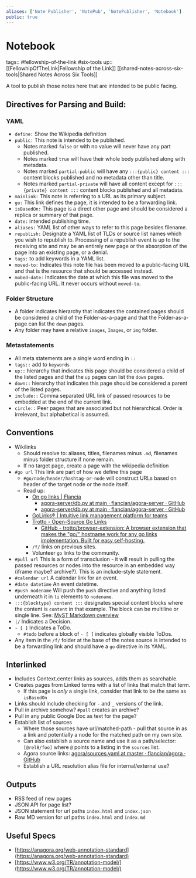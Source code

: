 ```yaml
---
aliases: ['Note Publisher', 'NotePub', 'NotePublisher', 'Notebook']
public: true
---
```


# Notebook

tags:: #fellowship-of-the-link #six-tools 
up:: [[FellowhipOfTheLink|Fellowship of the Link]] [[shared-notes-across-six-tools|Shared Notes Across Six Tools]]

A tool to publish those notes here that are intended to be public facing. 

## Directives for Parsing and Build: 

### YAML

- `define:` Show the Wikipedia definition 
- `public:` This note is intended to be published. 
	- Notes marked `false` or with no value will never have any part published. 
	- Notes marked `true` will have their whole body published along with metadata. 
	- Notes marked `partial-public` will have any `:::{public} content :::` content blocks published and no metadata other than title. 
	- Notes marked `partial-private` will have all content except for `:::{private} content :::` content blocks published and all metadata. 
- `mainlink:` This note is referring to a URL as its primary subject. 
- `go:` This link defines the page, it is intended to be a forwarding link. 
- `isBasedOn:` This page is a direct other page and should be considered a replica or summary of that page. 
- `date:` intended publishing time. 
- `aliases:` YAML list of other ways to refer to this page besides filename. 
- `republish:` Designate a YAML list of TLDs or source list names which you wish to republish to. Processing of a republish event is up to the receiving site and may be an entirely new page or the absorption of the page into an existing page, or a denial. 
- `tags:`  to add keywords in a YAML list.  
- `moved-to:` Indicates this note file has been moved to a public-facing URL and that is the resource that should be accessed instead. 
- `mobed-date:` Indicates the date at which this file was moved to the public-facing URL. It never occurs without `moved-to`. 

### Folder Structure 

- A folder indicates hierarchy that indicates the contained pages should be considered a child of the Folder-as-a-page and that the Folder-as-a-page can list the `down` pages. 
- Any folder may have a relative `images`, `Images`, or `img` folder. 

### Metastatements 

- All meta statements are a single word ending in `:: `
- `tags::` add to `keywords`
- `up::` hierarchy that indicates this page should be considered a child of the listed pages and that the `up` pages can list the `down` pages. 
- `down::` hierarchy that indicates this page should be considered a parent of the listed pages. 
- `include::` Comma separated URL link of passed resources to be embedded at the end of the current link. 
- `circle::` Peer pages that are associated but not hierarchical. Order is irrelevant, but alphabetical is assumed.  

## Conventions 

- Wikilinks 
	- Should resolve to: aliases, titles, filenames minus `.md`, filenames minus folder structure if none remain. 
	- If no target page, create a page with the wikipedia definition 
- `#go url` This link are part of how we define this page
	- `#go/node/header/hashtag-or-node` will construct URLs based on header of the target node or the node itself. 
	- Read up: 
		- [On go links | Flancia](https://flancia.org/mine/go-links/)
			- [agora-server/db.py at main · flancian/agora-server · GitHub](https://github.com/flancian/agora-server/blob/main/app/db.py#L658)
			- [agora-server/db.py at main · flancian/agora-server · GitHub](https://github.com/flancian/agora-server/blob/main/app/db.py#L266)
		- [GoLinks® | Intuitive link management platform for teams](https://www.golinks.io/)
		- [Trotto - Open-Source Go Links](https://www.trot.to/)
			- [GitHub - trotto/browser-extension: A browser extension that makes the "go/" hostname work for any go links implementation. Built for easy self-hosting.](https://github.com/trotto/browser-extension)
		- `/f/` links on previous sites. 
		- Volunteer `go` links to the community. 
- `#pull url` This is a form of transclusion - it will result in pulling the passed resources or nodes into the resource in an embedded way (iframe maybe? archive?). This is an include-style statement. 
- `#calendar url` A calendar link for an event. 
- `#date datetime` An event datetime. 
- `#push nodename` Will push the `push` directive and anything listed underneath it in `li` elements to `nodename`.
- `:::{blocktype} content :::` designates special content blocks where the content is ` content ` in that example. The block can be multiline or single line. See: [MyST Markdown overview](https://datascientistforai.github.io/DataScienceStudy/content/myst.html#content-myst-directives)
- `|/` Indicates a Decision. 
- `- [ ]` Indicates a ToDo.
  - `#todo` before a block of `- [ ]` indicates globally visible ToDos. 
- Any item in the `/f/` folder at the base of the notes source is intended to be a forwarding link and should have a `go` directive in its YAML. 

## Interlinked

- Includes Context.center links as sources, adds them as searchable.
- Creates pages from Linked terms with a list of links that match that term. 
	- If this page is *only* a single link, consider that link to be the same as `isBasedOn`
- Links should include checking for `-` and `_` versions of the link.
- Pull in archive somehow? `#pull` creates an archive? 
- Pull in any public Google Doc as text for the page? 
- Establish list of sources 
	- Where those sources have url/matched-path - pull that source in as a link and potentially a node for the matched path on my own site. 
	- Can also establish a source name and use it as a path/selector: `[@rel8/foo]` where `@` points to a listing in the `sources` list. 
	- Agora source links: [agora/sources.yaml at master · flancian/agora · GitHub](https://github.com/flancian/agora/blob/master/sources.yaml)
	- Establish a URL resolution alias file for internal/external use? 

## Outputs 

- RSS feed of new pages 
- JSON API for page list? 
- JSON statement for url paths `index.html` and `index.json` 
- Raw MD version for url paths `index.html` and `index.md` 

## Useful Specs 

- [https://anagora.org/web-annotation-standard](https://anagora.org/web-annotation-standard) 
- [https://www.w3.org/TR/annotation-model/](https://www.w3.org/TR/annotation-model/)
